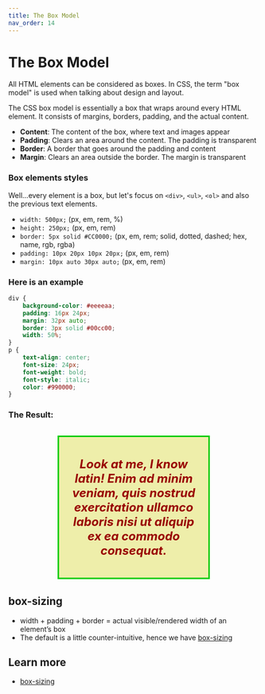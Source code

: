 ```yaml
---
title: The Box Model
nav_order: 14
---
```


# The Box Model

All HTML elements can be considered as boxes. In CSS, the term "box model" is used when talking about design and layout.

The CSS box model is essentially a box that wraps around every HTML element. It consists of margins, borders, padding, and the actual content.

- **Content**: The content of the box, where text and images appear
- **Padding**: Clears an area around the content. The padding is transparent
- **Border**: A border that goes around the padding and content
- **Margin**: Clears an area outside the border. The margin is transparent

### Box elements styles

Well...every element is a box, but let's focus on `<div>`, `<ul>`, `<ol>` and also the previous text elements.

- `width: 500px;` (px, em, rem, %)
- `height: 250px;` (px, em, rem)
- `border: 5px solid #CC0000;` (px, em, rem; solid, dotted, dashed; hex, name, rgb, rgba)
- `padding: 10px 20px 10px 20px;` (px, em, rem)
- `margin: 10px auto 30px auto;` (px, em, rem)

### Here is an example

```css
div {
    background-color: #eeeeaa;
    padding: 16px 24px;
    margin: 32px auto;
    border: 3px solid #00cc00;
    width: 50%;
}
p {
    text-align: center;
    font-size: 24px;
    font-weight: bold;
    font-style: italic;
    color: #990000;
}
```

### The Result:

<div style="background-color: #eeeeaa; padding: 16px 24px; margin: 32px auto; border: 3px solid #00cc00; width:50%;">
    <p style="text-align: center; font-size: 24px; font-weight: bold; font-style: italic; color: #990000;">Look at me, I
    know latin! Enim ad minim veniam, quis nostrud exercitation ullamco laboris nisi ut aliquip ex ea commodo consequat.</p>
</div>

## box-sizing

- width + padding + border = actual visible/rendered width of an element’s box
- The default is a little counter-intuitive, hence we have [box-sizing](https://css-tricks.com/box-sizing/)


## Learn more

- [box-sizing](https://developer.mozilla.org/en-US/docs/Web/CSS/box-sizing)